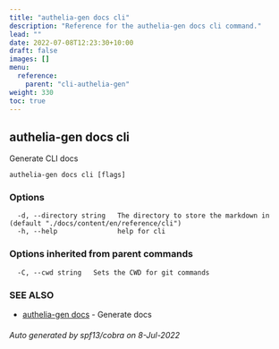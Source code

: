 ```yaml
---
title: "authelia-gen docs cli"
description: "Reference for the authelia-gen docs cli command."
lead: ""
date: 2022-07-08T12:23:30+10:00
draft: false
images: []
menu:
  reference:
    parent: "cli-authelia-gen"
weight: 330
toc: true
---
```


## authelia-gen docs cli

Generate CLI docs

```
authelia-gen docs cli [flags]
```

### Options

```
  -d, --directory string   The directory to store the markdown in (default "./docs/content/en/reference/cli")
  -h, --help               help for cli
```

### Options inherited from parent commands

```
  -C, --cwd string   Sets the CWD for git commands
```

### SEE ALSO

* [authelia-gen docs](authelia-gen_docs.md)	 - Generate docs

###### Auto generated by spf13/cobra on 8-Jul-2022
